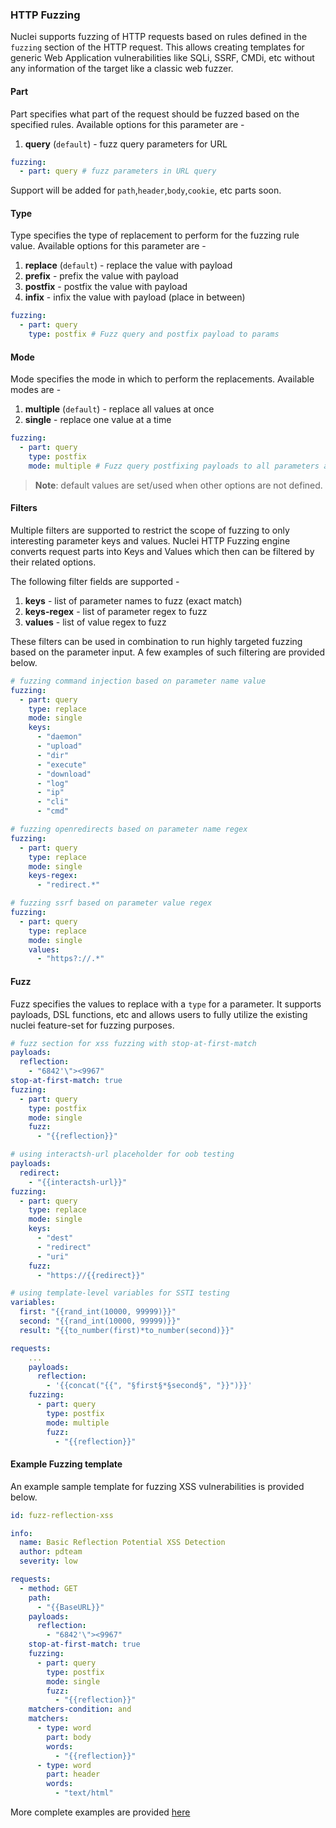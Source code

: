 ### HTTP Fuzzing

Nuclei supports fuzzing of HTTP requests based on rules defined in the `fuzzing` section of the HTTP request. This allows creating templates for generic Web Application vulnerabilities like SQLi, SSRF, CMDi, etc without any information of the target like a classic web fuzzer.

#### Part

Part specifies what part of the request should be fuzzed based on the specified rules. Available options for this parameter are - 

1. **query** (`default`) - fuzz query parameters for URL

```yaml
fuzzing:
  - part: query # fuzz parameters in URL query
```

Support will be added for `path`,`header`,`body`,`cookie`, etc parts soon.

#### Type

Type specifies the type of replacement to perform for the fuzzing rule value. Available options for this parameter are - 

1. **replace** (`default`) - replace the value with payload
2. **prefix** - prefix the value with payload
3. **postfix** - postfix the value with payload
4. **infix** - infix the value with payload (place in between)

```yaml
fuzzing:
  - part: query
    type: postfix # Fuzz query and postfix payload to params
```

#### Mode

Mode specifies the mode in which to perform the replacements. Available modes are - 

1. **multiple** (`default`) - replace all values at once
2. **single** - replace one value at a time

```yaml
fuzzing:
  - part: query
    type: postfix
    mode: multiple # Fuzz query postfixing payloads to all parameters at once
```

> **Note**: default values are set/used when other options are not defined.

#### Filters

Multiple filters are supported to restrict the scope of fuzzing to only interesting parameter keys and values. Nuclei HTTP Fuzzing engine converts request parts into Keys and Values which then can be filtered by their related options.

The following filter fields are supported - 

1. **keys** - list of parameter names to fuzz (exact match)
2. **keys-regex** - list of parameter regex to fuzz 
3. **values** - list of value regex to fuzz

These filters can be used in combination to run highly targeted fuzzing based on the parameter input. A few examples of such filtering are provided below.

```yaml
# fuzzing command injection based on parameter name value
fuzzing:
  - part: query
    type: replace
    mode: single
    keys:
      - "daemon"
      - "upload"
      - "dir"
      - "execute"
      - "download"
      - "log"
      - "ip"
      - "cli"
      - "cmd"
```

```yaml
# fuzzing openredirects based on parameter name regex
fuzzing:
  - part: query
    type: replace
    mode: single
    keys-regex:
      - "redirect.*"
```

```yaml
# fuzzing ssrf based on parameter value regex
fuzzing:
  - part: query
    type: replace
    mode: single
    values:
      - "https?://.*"
```

#### Fuzz

Fuzz specifies the values to replace with a `type` for a parameter. It supports payloads, DSL functions, etc and allows users to fully utilize the existing nuclei feature-set for fuzzing purposes.

```yaml
# fuzz section for xss fuzzing with stop-at-first-match
payloads:
  reflection:
    - "6842'\"><9967"
stop-at-first-match: true
fuzzing:
  - part: query
    type: postfix
    mode: single
    fuzz:
      - "{{reflection}}"
```

```yaml
# using interactsh-url placeholder for oob testing
payloads:
  redirect:
    - "{{interactsh-url}}"
fuzzing:
  - part: query
    type: replace
    mode: single
    keys:
      - "dest"
      - "redirect"
      - "uri"
    fuzz:
      - "https://{{redirect}}"
```

```yaml
# using template-level variables for SSTI testing
variables:
  first: "{{rand_int(10000, 99999)}}"
  second: "{{rand_int(10000, 99999)}}"
  result: "{{to_number(first)*to_number(second)}}"

requests:
    ...
    payloads:
      reflection:
        - '{{concat("{{", "§first§*§second§", "}}")}}'
    fuzzing:
      - part: query
        type: postfix
        mode: multiple
        fuzz:
          - "{{reflection}}"
```

#### Example **Fuzzing** template

An example sample template for fuzzing XSS vulnerabilities is provided below.

```yaml
id: fuzz-reflection-xss

info:
  name: Basic Reflection Potential XSS Detection
  author: pdteam
  severity: low

requests:
  - method: GET
    path:
      - "{{BaseURL}}"
    payloads:
      reflection:
        - "6842'\"><9967"
    stop-at-first-match: true
    fuzzing:
      - part: query
        type: postfix
        mode: single
        fuzz:
          - "{{reflection}}"
    matchers-condition: and
    matchers:
      - type: word
        part: body
        words:
          - "{{reflection}}"
      - type: word
        part: header
        words:
          - "text/html"
```

More complete examples are provided [here](../../template-examples/http-fuzzing.md)